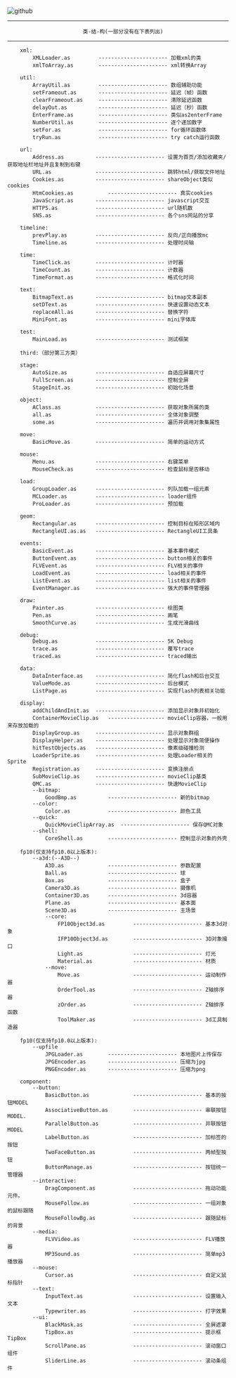 ![github](https://raw.github.com/a-jie/-TOOL--library-for-as3/master/tool/logo.jpg "github")  
******************************************************************** 
                                                            
							类-结-构(一部分没有在下表列出)		     		
********************************************************************
		xml:
			XMLLoader.as         ---------------------- 加载xml的类
			xmlToArray.as        ---------------------- xml转换Array
			
		util:
			ArrayUtil.as         ---------------------- 数组辅助功能
			setFrameout.as       ---------------------- 延迟（帧）函数
			clearFrameout.as     ---------------------- 清除延迟函数
			delayOut.as          ---------------------- 延迟（秒）函数
			EnterFrame.as        ---------------------- 类似as2enterFrame
			NumberUtil.as        ---------------------- 逐个递加数字
			setFor.as       	 ---------------------- for循环函数体
			tryRun.as       	 ---------------------- try catch运行函数
			
		url:
			Address.as         	---------------------- 设置为首页/添加收藏夹/获取地址栏地址并且复制到右键
			URL.as        		---------------------- 跳转html/获取文件地址 
			Cookies.as        	---------------------- shareObject类似cookies
			HtmCookies.as        	---------------------- 真实cookies
			JavaScript.as       ---------------------- javascript交互
			HTTPS.as       		---------------------- url随机数
			SNS.as       		---------------------- 各个sns网站的分享
			
		timeline:
			prevPlay.as         ---------------------- 反向/正向播放mc
			Timeline.as       	---------------------- 处理时间轴
			
		time:
			TimeClick.as        ---------------------- 计时器
			TimeCount.as       	---------------------- 计数器
			TimeFormat.as       ---------------------- 格式化时间
			
		text:
			BitmapText.as       ---------------------- bitmap文本副本
			setDText.as         ---------------------- 快速设置动态文本
			replaceAll.as       ---------------------- 替换字符
			MiniFont.as         ---------------------- mini字体库
			
		test:
			MainLoad.as         ---------------------- 测试框架
			
		third:（部分第三方类）
			
		stage:
			AutoSize.as         ---------------------- 自适应屏幕尺寸
			FullScreen.as       ---------------------- 控制全屏
			StageInit.as        ---------------------- 初始化场景
			
		object:
			AClass.as           ---------------------- 获取对象所属的类
			all.as      	    ---------------------- 全体对象调整
			some.as        		---------------------- 遍历并调用对象集属性
			
		move:
			BasicMove.as        ---------------------- 简单的运动方式
			
		mouse:
			Menu.as         	---------------------- 右键菜单
			MouseCheck.as       ---------------------- 检查鼠标是否移动
			
		load:
			GroupLoader.as      ---------------------- 列队加载一组元素
			MCLoader.as         ---------------------- loader组件
			ProLoader.as        ---------------------- 预加载
			
		geom:
			Rectangular.as      ---------------------- 控制目标在矩形区域内
			RectangleUI.as.as   ---------------------- RectangleUI工具条
			
		events:
			BasicEvent.as       ---------------------- 基本事件模式
			ButtonEvent.as      ---------------------- button相关的事件
			FLVEvent.as         ---------------------- FLV相关的事件
			LoadEvent.as        ---------------------- load相关的事件
			ListEvent.as        ---------------------- list相关的事件
			EventManager.as     ---------------------- 强大的事件管理器
			
		draw:
			Painter.as          ---------------------- 绘图类
			Pen.as      		---------------------- 画笔
			SmoothCurve.as      ---------------------- 生成光滑曲线
			
		debug:
			Debug.as            ---------------------- 5K Debug
			trace.as      		---------------------- 覆写trace
			traced.as      		---------------------- traced输出
			
		data:
			DataInterface.as    ---------------------- 简化flash和后台交互
			ValueMode.as      	---------------------- 后台模式
			ListPage.as      	---------------------- 实现flash列表相关功能
			
		display:
			addChildAndInit.as  ---------------------- 添加显示对象并初始化
			ContainerMovieClip.as 	------------------ movieClip容器，一般用来存放加载的
			DisplayGroup.as     ---------------------- 显示对象群组
			DisplayHelper.as    ---------------------- 处理显示对象简便操作
			hitTestObjects.as   ---------------------- 像素级碰撞检测
			LoaderSprite.as   	---------------------- 处理Loader相关的Sprite
			Registration.as   	---------------------- 变换注册点
			SubMovieClip.as   	---------------------- movieClip基类
			QMC.as   			---------------------- 快速MovieClip
			--bitmap:
				GoodBmp.as			---------------------- 新的bitmap
			--color:
				Color.as			---------------------- 颜色工具
			--quick:
				QuickMovieClipArray.as	---------------------- 保存QMC对象
			--shell:
				CoreShell.as		---------------------- 控制显示对象的外壳
				
		fp10(仅支持fp10.0以上版本):
			--a3d:(--A3D--)
				A3D.as				---------------------- 参数配置
				Ball.as				---------------------- 球
				Box.as				---------------------- 盒子
				Camera3D.as			---------------------- 摄像机
				Container3D.as		---------------------- 3d容器
				Plane.as			---------------------- 基本面
				Scene3D.as			---------------------- 主场景
				--core:
					FP10Object3d.as      	---------------------- 基本3d对象
					IFP10Object3d.as      	---------------------- 3D对象接口
					Light.as      			---------------------- 灯光
					Material.as      		---------------------- 材质
				--move:
					Move.as      			---------------------- 运动制作器
					OrderTool.as      		---------------------- Z轴排序器
					zOrder.as      			---------------------- Z轴排序函数
					ToolMaker.as      		---------------------- 3d工具制造器
					
		fp10(仅支持fp10.0以上版本):
			--upfile
				JPGLoader.as		---------------------- 本地图片上传保存
				JPGEncoder.as		---------------------- 压缩为jpg
				PNGEncoder.as		---------------------- 压缩为png
					
		component:
			--button:
				BasicButton.as				---------------------- 基本的按钮MODEL
				AssociativeButton.as		---------------------- 串联按钮MODEL.
				ParallelButton.as			---------------------- 并联按钮MODEL
				LabelButton.as				---------------------- 加标签的按钮
				TwoFaceButton.as			---------------------- 两帧型按钮
				ButtonManage.as				---------------------- 按钮统一管理器
			--interactive:
				DragComponent.as			---------------------- 拖动功能元件。
				MouseFollow.as				---------------------- 一组对象的鼠标跟随
				MouseFollowBg.as			---------------------- 跟随鼠标的背景
			--media:
				FLVVideo.as					---------------------- FLV播放器
				MP3Sound.as					---------------------- 简单mp3播放器
			--mouse:
				Cursor.as					---------------------- 自定义鼠标指针
			--text:
				InputText.as				---------------------- 设置输入文本
				Typewriter.as				---------------------- 打字效果
			--ui:
				BlackMask.as				---------------------- 全屏遮罩
				TipBox.as					---------------------- 提示框TipBox
				ScrollPane.as				---------------------- 滚动窗口组件
				SliderLine.as				---------------------- 滚动条组件
		
